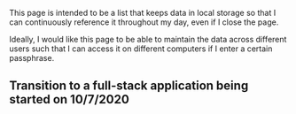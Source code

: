 This page is intended to be a list that keeps data in local storage so that I can continuously reference it throughout my day, even if I close the page.

Ideally, I would like this page to be able to maintain the data across different users such that I can access it on different computers if I enter a certain passphrase.

## Transition to a full-stack application being started on 10/7/2020
